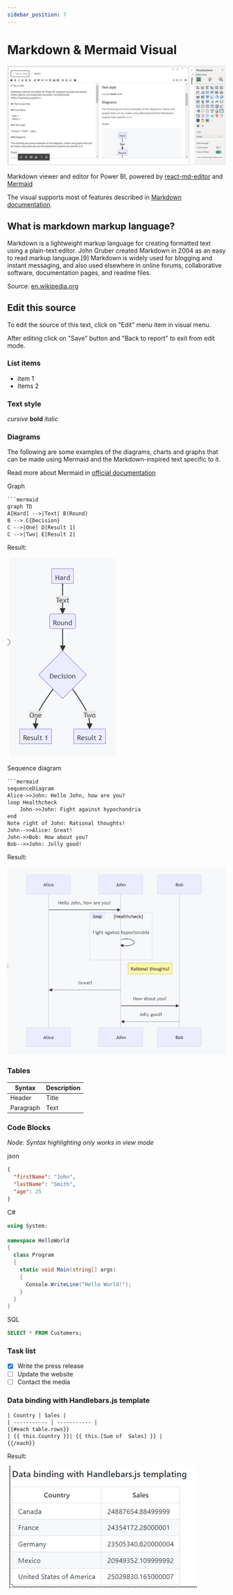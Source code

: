 ```yaml
---
sidebar_position: 7
---
```


# Markdown & Mermaid Visual

![Preview](./editor-preview.png)

Markdown viewer and editor for Power BI, powered by [react-md-editor](https://github.com/uiwjs/react-md-editor) and [Mermaid](https://mermaid.js.org/intro/)

The visual supports most of features described in [Markdown documentation](https://www.markdownguide.org/basic-syntax/).

## What is markdown markup language?

Markdown is a lightweight markup language for creating formatted text using a plain-text editor. John Gruber created Markdown in 2004 as an easy to read markup language.[9] Markdown is widely used for blogging and instant messaging, and also used elsewhere in online forums, collaborative software, documentation pages, and readme files.

Source: [en.wikipedia.org](https://en.wikipedia.org/wiki/Markdown)

## Edit this source

To edit the source of this text, click on "Edit" menu item in visual menu.

After editing click on "Save" button and "Back to report" to exit from edit mode.

### List items

* item 1
* Items 2

### Text style

*cursive* **bold** _italic_

### Diagrams

The following are some examples of the diagrams, charts and graphs that can be made using Mermaid and the Markdown-inspired text specific to it. 

Read more about Mermaid in [official documentation](https://mermaid.js.org/intro/)

Graph

```
```mermaid
graph TD
A[Hard] -->|Text| B(Round)
B --> C{Decision}
C -->|One| D[Result 1]
C -->|Two| E[Result 2]
```

Result:

![graph](graph1.png)

Sequence diagram

```
```mermaid
sequenceDiagram
Alice->>John: Hello John, how are you?
loop Healthcheck
    John->>John: Fight against hypochondria
end
Note right of John: Rational thoughts!
John-->>Alice: Great!
John->>Bob: How about you?
Bob-->>John: Jolly good!
```

Result:

![sequenceDiagram](graph2.png)

### Tables

| Syntax      | Description |
| ----------- | ----------- |
| Header      | Title       |
| Paragraph   | Text        |

### Code Blocks

*Node: Syntax highlighting only works in view mode*

json

```json
{
  "firstName": "John",
  "lastName": "Smith",
  "age": 25
}
```

C#

```csharp
using System;

namespace HelloWorld
{
  class Program
  {
    static void Main(string[] args)
    {
      Console.WriteLine("Hello World!");    
    }
  }
}
```

SQL

```sql
SELECT * FROM Customers;
```

### Task list

- [x] Write the press release
- [ ] Update the website
- [ ] Contact the media

### Data binding with Handlebars.js template

```
| Country | Sales |
| ----------- | ----------- |
{{#each table.rows}}
| {{ this.Country }}| {{ this.[Sum of  Sales] }} |
{{/each}}
```

Result:

![Data binding](./data-binding.png)
